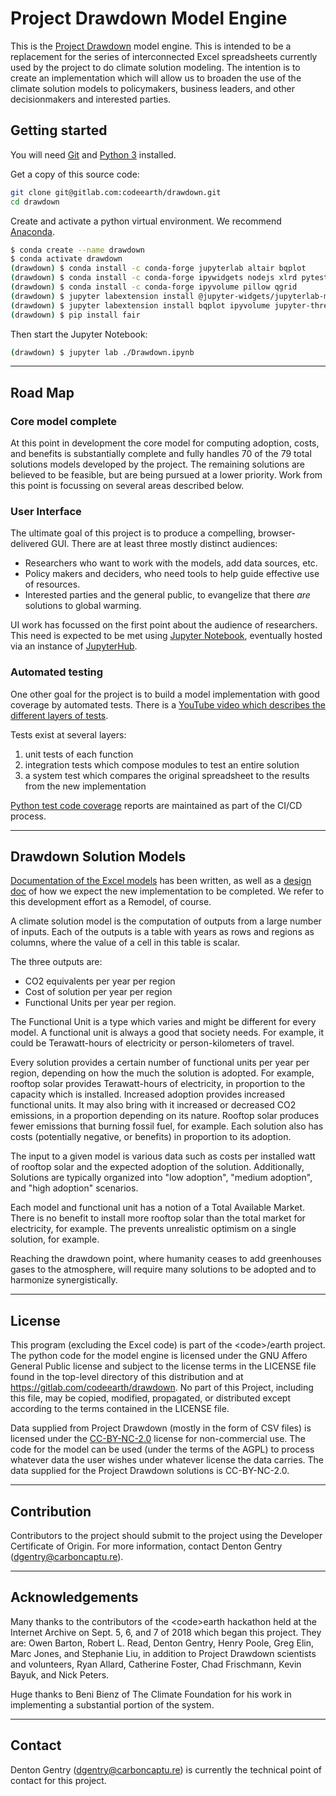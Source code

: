# Project Drawdown Model Engine

This is the [Project Drawdown](https://www.drawdown.org/) model engine. This is intended to be a replacement for the series of interconnected Excel spreadsheets currently used by the project to do climate solution modeling. The intention is to create an implementation which will allow us to broaden the use of the climate solution models to policymakers, business leaders, and other decisionmakers and interested parties.

## Getting started

You will need [Git](https://git-scm.com/book/en/v2/Getting-Started-Installing-Git) and [Python 3](https://docs.python.org/3/using/index.html) installed.

Get a copy of this source code:

```sh
git clone git@gitlab.com:codeearth/drawdown.git
cd drawdown
```

Create and activate a python virtual environment. We recommend [Anaconda](https://www.anaconda.com/distribution/#download-section).

```sh
$ conda create --name drawdown
$ conda activate drawdown
(drawdown) $ conda install -c conda-forge jupyterlab altair bqplot
(drawdown) $ conda install -c conda-forge ipywidgets nodejs xlrd pytest
(drawdown) $ conda install -c conda-forge ipyvolume pillow qgrid
(drawdown) $ jupyter labextension install @jupyter-widgets/jupyterlab-manager
(drawdown) $ jupyter labextension install bqplot ipyvolume jupyter-threejs qgrid
(drawdown) $ pip install fair
```

Then start the Jupyter Notebook:
```sh
(drawdown) $ jupyter lab ./Drawdown.ipynb
```

---

## Road Map

### Core model complete

At this point in development the core model for computing adoption, costs, and benefits is substantially complete and fully handles 70 of the 79 total solutions models developed by the project. The remaining solutions are believed to be feasible, but are being pursued at a lower priority. Work from this point is focussing on several areas described below.

### User Interface
The ultimate goal of this project is to produce a compelling, browser-delivered GUI. There are at least three mostly distinct audiences:
+ Researchers who want to work with the models, add data sources, etc.
+ Policy makers and deciders, who need tools to help guide effective use of resources.
+ Interested parties and the general public, to evangelize that there *are* solutions to global warming.

UI work has focussed on the first point about the audience of researchers. This need is expected to be met using [Jupyter Notebook](https://jupyter.org), eventually hosted via an instance of [JupyterHub](https://jupyter.org/hub).

### Automated testing
One other goal for the project is to build a model implementation with good coverage by automated tests. There is a [YouTube video which describes the different layers of tests](https://youtu.be/K6P56qUkCrw).

Tests exist at several layers:
1. unit tests of each function
1. integration tests which compose modules to test an entire solution
1. a system test which compares the original spreadsheet to the results from the new implementation

[Python test code coverage](https://codeearth.gitlab.io/drawdown/coverage/) reports are maintained as part of the CI/CD process.

---

## Drawdown Solution Models

[Documentation of the Excel models](https://gitlab.com/codeearth/drawdown/blob/master/Documentation/RRS_Model_Framework_and_Guidelines_v1.1.pdf) has been written, as well as a [design doc](https://docs.google.com/document/d/18nUKV-qltsaSD8kZd5gHswQu82Ot9rg19KIU8_eOisY/view) of how we expect the new implementation to be completed. We refer to this development effort as a Remodel, of course.

A climate solution model is the computation of outputs from a large number of inputs. Each of the outputs is a table with years as rows and regions as columns, where the value of a cell in this table is scalar.

The three outputs are:
* CO2 equivalents per year per region
* Cost of solution per year per region
* Functional Units per year per region.

The Functional Unit is a type which varies and might be different for every model. A functional unit is always a good that society needs. For example, it could be Terawatt-hours of electricity or person-kilometers of travel.

Every solution provides a certain number of functional units per year per region, depending on how the much the solution is adopted. For example, rooftop solar provides Terawatt-hours of electricity, in proportion to the capacity which is installed. Increased adoption provides increased functional units. It may also bring with it increased or decreased CO2 emissions, in a proportion depending on its nature. Rooftop solar produces fewer emissions that burning fossil fuel, for example. Each solution also has costs (potentially negative, or benefits) in proportion to its adoption.

The input to a given model is various data such as costs per installed watt of rooftop solar and the expected adoption of the solution. Additionally, Solutions are typically organized into "low adoption", "medium adoption", and "high adoption" scenarios.

Each model and functional unit has a notion of a Total Available Market. There is no benefit to install more rooftop solar than the total market for electricity, for example. The prevents unrealistic optimism on a single solution, for example.

Reaching the drawdown point, where humanity ceases to add greenhouses gases to the atmosphere, will require many solutions to be adopted and to harmonize synergistically.

---

## License
This program (excluding the Excel code) is part of the &lt;code&gt;/earth project. The python code for the model engine is licensed under the GNU Affero General Public license and subject to the license terms in the LICENSE file found in the top-level directory of this distribution and at https://gitlab.com/codeearth/drawdown. No part of this Project, including this file, may be copied, modified, propagated, or distributed except according to the terms contained in the LICENSE file.

Data supplied from Project Drawdown (mostly in the form of CSV files) is licensed under the [CC-BY-NC-2.0](https://creativecommons.org/licenses/by-nc/2.0/) license for non-commercial use. The code for the model can be used (under the terms of the AGPL) to process whatever data the user wishes under whatever license the data carries. The data supplied for the Project Drawdown solutions is CC-BY-NC-2.0.

---

## Contribution

Contributors to the project should submit to the project using the Developer Certificate of Origin. For more information, contact Denton Gentry (dgentry@carboncaptu.re).

---

## Acknowledgements

Many thanks to the contributors of the &lt;code&gt;earth hackathon held at the Internet Archive on Sept. 5, 6, and 7 of 2018 which began this project. They are: Owen Barton, Robert L. Read, Denton Gentry, Henry Poole, Greg Elin, Marc Jones, and Stephanie Liu, in addition to Project Drawdown scientists and volunteers, Ryan Allard, Catherine Foster, Chad Frischmann, Kevin Bayuk, and Nick Peters.

Huge thanks to Beni Bienz of The Climate Foundation for his work in implementing a substantial portion of the system.

---

## Contact

Denton Gentry (dgentry@carboncaptu.re) is currently the technical point of contact for this project.
